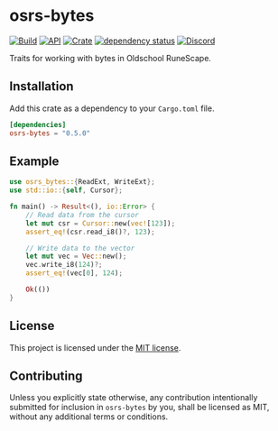# osrs-bytes

[![Build](https://github.com/osrs-rs/osrs-bytes/workflows/build/badge.svg)](https://github.com/osrs-rs/osrs-bytes)
[![API](https://docs.rs/osrs-bytes/badge.svg)](https://docs.rs/osrs-bytes)
[![Crate](https://img.shields.io/crates/v/osrs-bytes)](https://crates.io/crates/osrs-bytes)
[![dependency status](https://deps.rs/repo/github/osrs-rs/osrs-bytes/status.svg)](https://deps.rs/repo/github/osrs-rs/osrs-bytes)
[![Discord](https://img.shields.io/discord/926860365873184768?color=5865F2)](https://discord.gg/CcTa7TZfSc)

Traits for working with bytes in Oldschool RuneScape.

## Installation

Add this crate as a dependency to your `Cargo.toml` file.

```toml
[dependencies]
osrs-bytes = "0.5.0"
```

## Example

```rust
use osrs_bytes::{ReadExt, WriteExt};
use std::io::{self, Cursor};

fn main() -> Result<(), io::Error> {
    // Read data from the cursor
    let mut csr = Cursor::new(vec![123]);
    assert_eq!(csr.read_i8()?, 123);

    // Write data to the vector
    let mut vec = Vec::new();
    vec.write_i8(124)?;
    assert_eq!(vec[0], 124);

    Ok(())
}
```

## License

This project is licensed under the [MIT license](license-mit).

## Contributing

Unless you explicitly state otherwise, any contribution intentionally submitted for inclusion in `osrs-bytes` by you, shall be licensed as MIT, without any additional terms or conditions.
